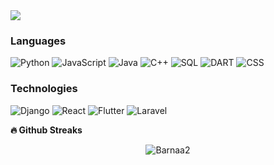 
<a href="https://github-readme-stats.vercel.app/api?username=barnaan2&count_private=true&show_icons=true&theme=chartreuse-dark">
  <img align="center" src="https://github-readme-stats.vercel.app/api?username=barnaan2&bg_color=30,e96443,904e95&title_color=fff&text_color=fff" />
</a>
<!-- <a href="https://github.com/barnaan2">
  <img align="center" src="https://github-readme-stats.vercel.app/api/top-langs/?username=barnaan2&bg_color=30,e96443,904e95&title_color=fff&text_color=fff" />
</a> -->


### Languages

![Python](https://img.shields.io/badge/-Python-000?&logo=Python)
![JavaScript](https://img.shields.io/badge/-JavaScript-000?&logo=JavaScript)
![Java](https://img.shields.io/badge/-Java-000?&logo=Java&logoColor=007396)
![C++](https://img.shields.io/badge/-C++-000?&logo=c%2b%2b&logoColor=00599C)
![SQL](https://img.shields.io/badge/-SQL-000?&logo=MySQL)
![DART](https://img.shields.io/badge/-Dart-000?&logo=Dart)
![CSS](https://img.shields.io/badge/-Css-000?&logo=Css)



### Technologies

![Django](https://img.shields.io/badge/-Django-000?&logo=django)
![React](https://img.shields.io/badge/-react-000?&logo=react)
![Flutter](https://img.shields.io/badge/-flutter-000?&logo=flutter)
![Laravel](https://img.shields.io/badge/-Laravel-000?&logo=laravel)






<b>🔥 Github Streaks</b>
<p align="center"><img src="https://github-readme-streak-stats.herokuapp.com/?user=barnaan2&theme=black-ice&hide_border=true&stroke=0000&background=0D1117&ring=e05397&fire=e05397&currStreakLabel=e05397&bg_color=30,e96443,904e95&title_color=fff&text_color=fff" alt="Barnaa2" /></p>


